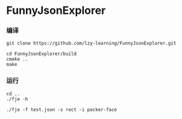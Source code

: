 # FunnyJsonExplorer

### 编译
```shell
git clone https://github.com/lzy-learning/FunnyJsonExplorer.git

cd FunnyJsonExplorer/build
cmake ..
make
```

### 运行
```shell
cd ..
./fje -h

./fje -f test.json -s rect -i pocker-face
```